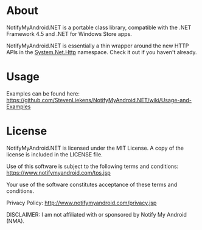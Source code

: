 About
===================
NotifyMyAndroid.NET is a portable class library, compatible with the .NET Framework 4.5 and .NET for Windows Store apps.

NotifyMyAndroid.NET is essentially a thin wrapper around the new HTTP APIs in the [System.Net.Http](http://msdn.microsoft.com/en-us/library/system.net.http.aspx) namespace. Check it out if you haven't already.


Usage
===================

Examples can be found here: https://github.com/StevenLiekens/NotifyMyAndroid.NET/wiki/Usage-and-Examples


License
===================
NotifyMyAndroid.NET is licensed under the MIT License. A copy of the license is included in the LICENSE file.

Use of this software is subject to the following terms and conditions: https://www.notifymyandroid.com/tos.jsp

Your use of the software constitutes acceptance of these terms and conditions.

Privacy Policy: http://www.notifymyandroid.com/privacy.jsp

DISCLAIMER: I am not affiliated with or sponsored by Notify My Android (NMA).
